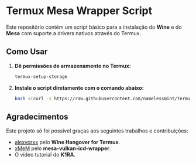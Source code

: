 # Termux Mesa Wrapper Script

Este repositório contém um script básico para a instalação do **Wine** e do **Mesa** com suporte a drivers nativos através do Termux.

## Como Usar


1. **Dê permissões de armazenamento no Termux:**

   ```bash
   termux-setup-storage
2. **Instale o script diretamente com o comando abaixo:**

   ```bash
   bash <(curl -s https://raw.githubusercontent.com/namelessmint/Termux-mesa-wrapper-script/refs/heads/main/install.sh)

## Agradecimentos

Este projeto só foi possível graças aos seguintes trabalhos e contribuições:

- [alexvorxx](https://github.com/alexvorxx) pelo **Wine Hangover for Termux**.
- [xMeM](https://github.com/xMeM) pelo **mesa-vulkan-icd-wrapper**.
- O vídeo tutorial do **K1RA**.

